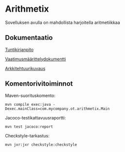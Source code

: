 # Arithmetix

Sovelluksen avulla on mahdollista harjoitella aritmetiikkaa

## Dokumentaatio

[Tuntikirjanpito](https://github.com/vlappala/ot-harjoitustyoSYKSY19/blob/master/dokumentointi/tuntikirjanpito.md)

[Vaatimusmäärittelydokumentti](https://github.com/vlappala/ot-harjoitustyoSYKSY19/blob/master/dokumentointi/vaatimusmaarittely.md)

[Arkkitehtuurikuvaus](https://github.com/vlappala/ot-harjoitustyoSYKSY19/blob/master/dokumentointi/arkkitehtuuri.md)

## Komentorivitoiminnot



Maven-suorituskomento: 

    mvn compile exec:java -Dexec.mainClass=com.mycompany.ot.arithmetix.Main

Jacoco-testikattavuusraportti:

    mvn test jacoco:report
    
Checkstyle-tarkastus:

    mvn jxr:jxr checkstyle:checkstyle
